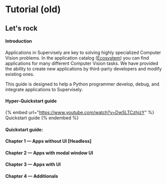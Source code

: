 # Tutorial (old)

## **Let's rock**

#### Introduction

Applications in Supervisely are key to solving highly specialized Computer Vision problems. In the application catalog ([Ecosystem](https://app.supervise.ly/ecosystem/)) you can find applications for many different Computer Vision tasks. We have provided the ability to create new applications by third-party developers and modify existing ones.

This guide is designed to help a Python programmer develop, debug, and integrate applications to Supervisely.

#### Hyper-Quickstart guide

{% embed url="https://www.youtube.com/watch?v=DwSLTCzhjzY" %}
Quickstart guide
{% endembed %}

#### Quickstart guide:

#### **Chapter 1 — Apps without UI \[Headless]**

#### Chapter 2 — Apps with modal window UI

#### Chapter 3 — Apps with UI

#### Chapter 4 — Additionals
